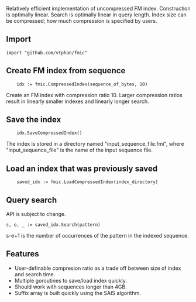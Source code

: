 Relatively efficient implementation of uncompressed FM index.  Construction is optimally linear.  Search is optimally linear in query length.  Index size can be compressed; how much compression is specified by users.

## Import

```
import "github.com/vtphan/fmic"
```

## Create FM index from sequence

```
	idx := fmic.CompressedIndex(sequence_of_bytes, 10)
```

Create an FM index with compression ratio 10.  Larger compression ratios result in linearly smaller indexes and linearly longer search.

## Save the index

```
	idx.SaveCompressedIndex()
```

The index is stored in a directory named "input_sequence_file.fmi", where "input_sequence_file" is the name of the input sequence file.


## Load an index that was previously saved

```
	saved_idx := fmic.LoadCompressedIndex(index_directory)
```

## Query search

API is subject to change.

```
s, e, _ := saved_idx.Search(pattern)
```
s-e+1 is the number of occurrences of the pattern in the indexed sequence.


## Features

- User-definable compresion ratio as a trade off between size of index and search time.
- Multiple goroutines to save/load index quickly.
- Should work with sequences longer than 4GB.
- Suffix array is built quickly using the SAIS algorithm.
